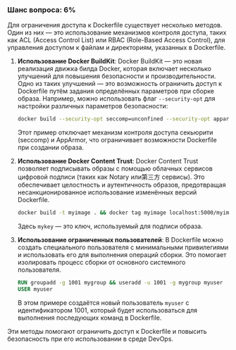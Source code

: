 ### Шанс вопроса: 6%

Для ограничения доступа к Dockerfile существует несколько методов. Один из них — это использование механизмов контроля доступа, таких как ACL (Access Control List) или RBAC (Role-Based Access Control), для управления доступом к файлам и директориям, указанных в Dockerfile.

1. **Использование Docker BuildKit**: Docker BuildKit — это новая реализация движка билда Docker, которая включает несколько улучшений для повышения безопасности и производительности. Одно из таких улучшений — это возможность ограничить доступ к Dockerfile путём задания определённых параметров при сборке образа. Например, можно использовать флаг `--security-opt` для настройки различных параметров безопасности:
   ```sh
   docker build --security-opt seccomp=unconfined --security-opt apparmor=unconfined -t myimage .
   ```
   Этот пример отключает механизм контроля доступа секьюрити (seccomp) и AppArmor, что ограничивает возможности Dockerfile при создании образа.

2. **Использование Docker Content Trust**: Docker Content Trust позволяет подписывать образы с помощью облачных сервисов цифровой подписи (таких как Notary или第三方 сервисы). Это обеспечивает целостность и аутентичность образов, предотвращая несанкционированное использование изменённых версий Dockerfile.
   ```sh
   docker build -t myimage . && docker tag myimage localhost:5000/myimage && docker push localhost:5000/myimage --sign=mykey
   ```
   Здесь `mykey` — это ключ, используемый для подписи образа.

3. **Использование ограниченных пользователей**: В Dockerfile можно создать специального пользователя с минимальными привилегиями и использовать его для выполнения операций сборки. Это помогает изолировать процесс сборки от основного системного пользователя.
   ```Dockerfile
   RUN groupadd -g 1001 mygroup && useradd -u 1001 -g mygroup myuser
   USER myuser
   ```
   В этом примере создаётся новый пользователь `myuser` с идентификатором 1001, который будет использоваться для выполнения последующих команд в Dockerfile.

Эти методы помогают ограничить доступ к Dockerfile и повысить безопасность при его использовании в среде DevOps.
